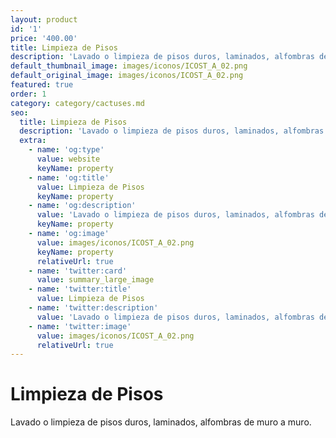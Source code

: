 ```yaml
---
layout: product
id: '1'
price: '400.00'
title: Limpieza de Pisos
description: 'Lavado o limpieza de pisos duros, laminados, alfombras de muro a muro'
default_thumbnail_image: images/iconos/ICOST_A_02.png
default_original_image: images/iconos/ICOST_A_02.png
featured: true
order: 1
category: category/cactuses.md
seo:
  title: Limpieza de Pisos
  description: 'Lavado o limpieza de pisos duros, laminados, alfombras de muro a muro'
  extra:
    - name: 'og:type'
      value: website
      keyName: property
    - name: 'og:title'
      value: Limpieza de Pisos
      keyName: property
    - name: 'og:description'
      value: 'Lavado o limpieza de pisos duros, laminados, alfombras de muro a muro'
      keyName: property
    - name: 'og:image'
      value: images/iconos/ICOST_A_02.png
      keyName: property
      relativeUrl: true
    - name: 'twitter:card'
      value: summary_large_image
    - name: 'twitter:title'
      value: Limpieza de Pisos
    - name: 'twitter:description'
      value: 'Lavado o limpieza de pisos duros, laminados, alfombras de muro a muro'
    - name: 'twitter:image'
      value: images/iconos/ICOST_A_02.png
      relativeUrl: true
---
```


# Limpieza de Pisos

Lavado o limpieza de pisos duros, laminados, alfombras de muro a muro.